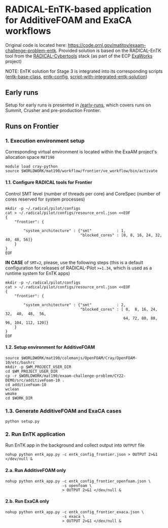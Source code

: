 # RADICAL-EnTK-based application for AdditiveFOAM and ExaCA workflows

Original code is located here: https://code.ornl.gov/matitov/exaam-challenge-problem-entk.
Provided solution is based on the RADICAL-EnTK tool from the 
[RADICAL-Cybertools](https://github.com/radical-cybertools) stack (as part of 
the ECP [ExaWorks](https://exaworks.org) project)

NOTE: EnTK solution for Stage 3 is integrated into its corresponding scripts
([entk-base-class](../../Stage3/pre_main_post_script/entk_wf.py),
 [entk-config](../../Stage3/pre_main_post_script/entk_config.json),
 [script-with-integrated-entk-solution](../../Stage3/pre_main_post_script/job_creation.py))

## Early runs

Setup for early runs is presented in [/early-runs](./early-runs), 
which covers runs on Summit, Crusher and pre-production Frontier.

## Runs on Frontier

### 1. Execution environment setup

Corresponding virtual environment is located within the ExaAM project's 
allocation space `MAT190`
```shell
module load cray-python
source $WORLDWORK/mat190/workflow/frontier/ve_workflow/bin/activate
```

#### 1.1. Configure RADICAL tools for Frontier

Control SMT level (number of threads per core) and CoreSpec (number of cores
reserved for system processes)
```shell
mkdir -p ~/.radical/pilot/configs
cat > ~/.radical/pilot/configs/resource_ornl.json <<EOF
{
    "frontier": {

        "system_architecture" : {"smt"           : 1,
                                 "blocked_cores" : [0, 8, 16, 24, 32, 40, 48, 56]}
    }
}
EOF
```

**IN CASE** of `SMT=2`, please, use the following steps (this is a default 
configuration for releases of RADICAL-Pilot `>=1.34`, which is used as a 
runtime system for EnTK apps)
```shell
mkdir -p ~/.radical/pilot/configs
cat > ~/.radical/pilot/configs/resource_ornl.json <<EOF
{
    "frontier": {

        "system_architecture" : {"smt"           : 2,
                                 "blocked_cores" : [ 0,  8, 16, 24, 32,  40,  48,  56,
                                                    64, 72, 80, 88, 96, 104, 112, 120]}
    }
}
EOF
```

#### 1.2. Setup environment for AdditiveFOAM

```shell
source $WORLDWORK/mat190/colemanjs/OpenFOAM/Cray/OpenFOAM-10/etc/bashrc
mkdir -p $WM_PROJECT_USER_DIR
cd $WM_PROJECT_USER_DIR
cp -r $WORLDWORK/mat190/exaam-challenge-problem/CY22-DEMO/src/additiveFoam-10 .
cd additiveFoam-10
wclean
wmake
cd $WORK_DIR
```

### 1.3. Generate AdditiveFOAM and ExaCA cases

```shell
python setup.py
```

### 2. Run EnTK application

Run EnTK app in the background and collect output into `OUTPUT` file
```shell 
nohup python entk_app.py -c entk_config_frontier.json > OUTPUT 2>&1 </dev/null &
```

#### 2.a. Run AdditiveFOAM only

```shell 
nohup python entk_app.py -c entk_config_frontier_openfoam.json \
                         -s openfoam \
                         > OUTPUT 2>&1 </dev/null &
```

#### 2.b. Run ExaCA only

```shell 
nohup python entk_app.py -c entk_config_frontier_exaca.json \
                         -s exaca \
                         > OUTPUT 2>&1 </dev/null &
```

